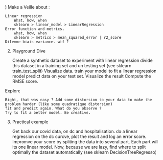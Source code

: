 ) Make a Veille about :

    Linear regression
        What, how, when
        sklearn > linear_model > LinearRegression
    Error function and metrics.
        what, how, when
        sklearn > metrics > mean_squared_error | r2_score
    Dilemme biais-variance. wtf ?

2) Playground
Dive

    Create a synthetic dataset to experiment with linear regression
    divide this dataset in a training set and un testing set (see sklearn train_test_split)
    Visualize data.
    train your model to fit a linear regression model
    predict data on your test set.
    Visualize the result
    Compute the RMSE score.

Explore

    Right, that was easy ? Add some distorsion to your data to make the problem harder (like some quadratique distorsion)
    fit and predict again. What do you observe ?
    Try to fit a better model. Be creative.

3) Practical example

    Get back our covid data, on dc and hospitalisation.
    do a linear regression on the dc curcve, plot the result and log an error score.
    Impromve your score by spliting the data into several part. Each part will its one linear model.
    Now, because we are lazy, find where to split optimally the dataset automatically (see sklearn DecisionTreeRegresso)

